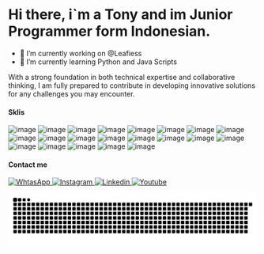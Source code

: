 # Hi there, i`m a Tony and im Junior Programmer form Indonesian.

    
- 🔭 I’m currently working on @Leafiess
- 🌱 I’m currently learning Python and Java Scripts

With a strong foundation in both technical expertise and collaborative thinking, I am fully prepared to contribute in developing innovative solutions for any challenges you may encounter. 



#### Sklis

![image](https://img.shields.io/badge/HTML5-E34F26?style=for-the-badge&logo=html5&logoColor=white) ![image](https://img.shields.io/badge/Tailwind_CSS-38B2AC?style=for-the-badge&logo=tailwind-css&logoColor=white) ![image](https://img.shields.io/badge/JavaScript-323330?style=for-the-badge&logo=javascript&logoColor=F7DF1E) ![image](https://img.shields.io/badge/Python-FFD43B?style=for-the-badge&logo=python&logoColor=blue) ![image](https://img.shields.io/badge/Adobe%20after%20affects-CF96FD?style=for-the-badge&logo=Adobe%20after%20effects&logoColor=393665) ![image](https://img.shields.io/badge/Adobe%20Illustrator-FF9A00?style=for-the-badge&logo=adobe%20illustrator&logoColor=white) ![image](https://img.shields.io/badge/Adobe%20Lightroom-31A8FF?style=for-the-badge&logo=Adobe%20Lightroom&logoColor=white) ![image](https://img.shields.io/badge/Adobe%20Photoshop-31A8FF?style=for-the-badge&logo=Adobe%20Photoshop&logoColor=black) ![image](https://img.shields.io/badge/Behance-0054F7?style=for-the-badge&logo=behance&logoColor=white) ![image](https://img.shields.io/badge/Canva-%2300C4CC.svg?&style=for-the-badge&logo=Canva&logoColor=white) ![image](https://img.shields.io/badge/Figma-F24E1E?style=for-the-badge&logo=figma&logoColor=white) ![image](https://img.shields.io/badge/gitignore%20io-204ECF?style=for-the-badge&logo=gitignoredotio&logoColor=white) ![image](https://img.shields.io/badge/Django-092E20?style=for-the-badge&logo=django&logoColor=green) ![image](https://img.shields.io/badge/C%2B%2B-00599C?style=for-the-badge&logo=c%2B%2B&logoColor=white) ![image](https://img.shields.io/badge/Google%20Sheets-34A853?style=for-the-badge&logo=google-sheets&logoColor=white) ![image](https://img.shields.io/badge/Google%20Docs-4285F4?style=for-the-badge&logo=google-docs&logoColor=white) ![image](https://img.shields.io/badge/LibreOffice-18A303?style=for-the-badge&logo=LibreOffice&logoColor=white) ![image](https://img.shields.io/badge/Android-3DDC84?style=for-the-badge&logo=android&logoColor=white) ![image](https://img.shields.io/badge/Fedora-51A2DA?style=for-the-badge&logo=fedora&logoColor=white) ![image](https://img.shields.io/badge/Linux-FCC624?style=for-the-badge&logo=linux&logoColor=black) ![image](https://img.shields.io/badge/Windows_11-0078d4?style=for-the-badge&logo=windows-11&logoColor=white)


#### Contact me

<p align='left'>
    <a href="https://wa.me/message/EGOMF2HZWLUAC1"><img alt="WhtasApp" src="https://img.shields.io/badge/WhatsApp-25D366?style=for-the-badge&logo=whatsapp&logoColor=white">
    <a href="https://www.instagram.com/amed_patoni/"><img alt="Instagram" src="https://img.shields.io/badge/Instagram-E4405F?style=for-the-badge&logo=instagram&logoColor=white">
    <a href="https://www.linkedin.com/in/ahmad-fatoni-15761a289/"><img alt="Linkedin" src="https://img.shields.io/badge/LinkedIn-0077B5?style=for-the-badge&logo=linkedin&logoColor=white">
    <a href="https://www.youtube.com/@ahmadfatoni1234"><img alt="Youtube" src="https://img.shields.io/badge/YouTube-FF0000?style=for-the-badge&logo=youtube&logoColor=white">

</p>

<img src="https://raw.githubusercontent.com/kelalenajalah/kelalenajalah/output/snake.svg" alt="Snake animation" />
